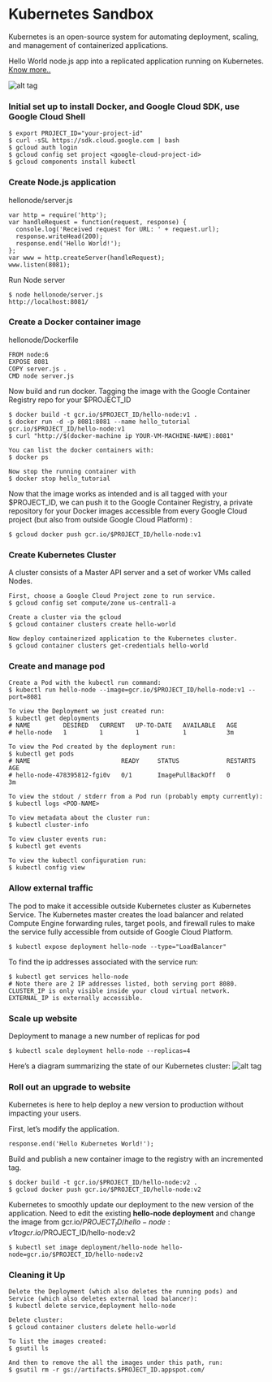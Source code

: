 # Kubernetes Sandbox
Kubernetes is an open-source system for automating deployment, scaling, and management of containerized applications.<br/>

Hello World node.js app into a replicated application running on Kubernetes.
<a href="http://kubernetes.io/docs/hellonode/">Know more..</a>

![alt tag](http://kubernetes.io/images/hellonode/image_1.png)

### Initial set up to install Docker, and Google Cloud SDK, use Google Cloud Shell
```
$ export PROJECT_ID="your-project-id"
$ curl -sSL https://sdk.cloud.google.com | bash
$ gcloud auth login
$ gcloud config set project <google-cloud-project-id>
$ gcloud components install kubectl
```
### Create Node.js application
hellonode/server.js
```
var http = require('http');
var handleRequest = function(request, response) {
  console.log('Received request for URL: ' + request.url);
  response.writeHead(200);
  response.end('Hello World!');
};
var www = http.createServer(handleRequest);
www.listen(8081);
```
Run Node server
```
$ node hellonode/server.js
http://localhost:8081/
```
### Create a Docker container image
hellonode/Dockerfile
```
FROM node:6
EXPOSE 8081
COPY server.js .
CMD node server.js
```
Now build and run docker.
Tagging the image with the Google Container Registry repo for your $PROJECT_ID
```
$ docker build -t gcr.io/$PROJECT_ID/hello-node:v1 .
$ docker run -d -p 8081:8081 --name hello_tutorial gcr.io/$PROJECT_ID/hello-node:v1
$ curl "http://$(docker-machine ip YOUR-VM-MACHINE-NAME):8081"

You can list the docker containers with:
$ docker ps

Now stop the running container with
$ docker stop hello_tutorial
```
Now that the image works as intended and is all tagged with your $PROJECT_ID, we can push it to the Google Container Registry, a private repository for your Docker images accessible from every Google Cloud project (but also from outside Google Cloud Platform) :
```
$ gcloud docker push gcr.io/$PROJECT_ID/hello-node:v1
```
### Create Kubernetes Cluster
A cluster consists of a Master API server and a set of worker VMs called Nodes.
```
First, choose a Google Cloud Project zone to run service.
$ gcloud config set compute/zone us-central1-a

Create a cluster via the gcloud
$ gcloud container clusters create hello-world

Now deploy containerized application to the Kubernetes cluster.
$ gcloud container clusters get-credentials hello-world
```
### Create and manage pod
```
Create a Pod with the kubectl run command:
$ kubectl run hello-node --image=gcr.io/$PROJECT_ID/hello-node:v1 --port=8081

To view the Deployment we just created run:
$ kubectl get deployments
# NAME         DESIRED   CURRENT   UP-TO-DATE   AVAILABLE   AGE
# hello-node   1         1         1            1           3m

To view the Pod created by the deployment run:
$ kubectl get pods
# NAME                         READY     STATUS             RESTARTS   AGE
# hello-node-478395812-fgi0v   0/1       ImagePullBackOff   0          3m

To view the stdout / stderr from a Pod run (probably empty currently):
$ kubectl logs <POD-NAME>

To view metadata about the cluster run:
$ kubectl cluster-info

To view cluster events run:
$ kubectl get events

To view the kubectl configuration run:
$ kubectl config view
```
### Allow external traffic
The pod to make it accessible outside Kubernetes cluster as Kubernetes Service.
The Kubernetes master creates the load balancer and related Compute Engine forwarding rules, target pools, and firewall rules to make the service fully accessible from outside of Google Cloud Platform.
```
$ kubectl expose deployment hello-node --type="LoadBalancer"
```
To find the ip addresses associated with the service run:
```
$ kubectl get services hello-node
# Note there are 2 IP addresses listed, both serving port 8080. CLUSTER_IP is only visible inside your cloud virtual network. EXTERNAL_IP is externally accessible.
```
### Scale up website
Deployment to manage a new number of replicas for pod
```
$ kubectl scale deployment hello-node --replicas=4
```
Here’s a diagram summarizing the state of our Kubernetes cluster:
![alt tag](http://kubernetes.io/images/hellonode/image_13.png)

### Roll out an upgrade to website
Kubernetes is here to help deploy a new version to production without impacting your users.

First, let’s modify the application.
```
response.end('Hello Kubernetes World!');
```
Build and publish a new container image to the registry with an incremented tag.
```
$ docker build -t gcr.io/$PROJECT_ID/hello-node:v2 .
$ gcloud docker push gcr.io/$PROJECT_ID/hello-node:v2
```
Kubernetes to smoothly update our deployment to the new version of the application.
Need to edit the existing <b>hello-node deployment</b> and change the image from gcr.io/$PROJECT_ID/hello-node:v1 to gcr.io/$PROJECT_ID/hello-node:v2
```
$ kubectl set image deployment/hello-node hello-node=gcr.io/$PROJECT_ID/hello-node:v2
```

### Cleaning it Up
```
Delete the Deployment (which also deletes the running pods) and Service (which also deletes external load balancer):
$ kubectl delete service,deployment hello-node

Delete cluster:
$ gcloud container clusters delete hello-world

To list the images created:
$ gsutil ls

And then to remove the all the images under this path, run:
$ gsutil rm -r gs://artifacts.$PROJECT_ID.appspot.com/
```
